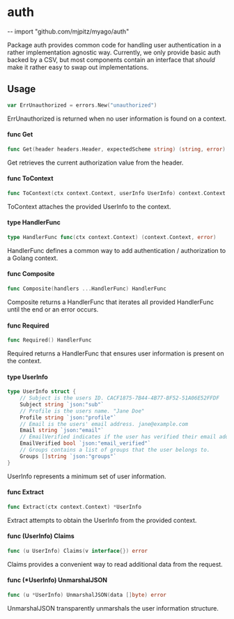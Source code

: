 # auth
--
    import "github.com/mjpitz/myago/auth"

Package auth provides common code for handling user authentication in a rather
implementation agnostic way. Currently, we only provide basic auth backed by a
CSV, but most components contain an interface that _should_ make it rather easy
to swap out implementations.

## Usage

```go
var ErrUnauthorized = errors.New("unauthorized")
```
ErrUnauthorized is returned when no user information is found on a context.

#### func  Get

```go
func Get(header headers.Header, expectedScheme string) (string, error)
```
Get retrieves the current authorization value from the header.

#### func  ToContext

```go
func ToContext(ctx context.Context, userInfo UserInfo) context.Context
```
ToContext attaches the provided UserInfo to the context.

#### type HandlerFunc

```go
type HandlerFunc func(ctx context.Context) (context.Context, error)
```

HandlerFunc defines a common way to add authentication / authorization to a
Golang context.

#### func  Composite

```go
func Composite(handlers ...HandlerFunc) HandlerFunc
```
Composite returns a HandlerFunc that iterates all provided HandlerFunc until the
end or an error occurs.

#### func  Required

```go
func Required() HandlerFunc
```
Required returns a HandlerFunc that ensures user information is present on the
context.

#### type UserInfo

```go
type UserInfo struct {
	// Subject is the users ID. CACF1875-7B44-4B77-BF52-51A06E52FFDF
	Subject string `json:"sub"`
	// Profile is the users name. "Jane Doe"
	Profile string `json:"profile"`
	// Email is the users' email address. jane@example.com
	Email string `json:"email"`
	// EmailVerified indicates if the user has verified their email address.
	EmailVerified bool `json:"email_verified"`
	// Groups contains a list of groups that the user belongs to.
	Groups []string `json:"groups"`
}
```

UserInfo represents a minimum set of user information.

#### func  Extract

```go
func Extract(ctx context.Context) *UserInfo
```
Extract attempts to obtain the UserInfo from the provided context.

#### func (UserInfo) Claims

```go
func (u UserInfo) Claims(v interface{}) error
```
Claims provides a convenient way to read additional data from the request.

#### func (*UserInfo) UnmarshalJSON

```go
func (u *UserInfo) UnmarshalJSON(data []byte) error
```
UnmarshalJSON transparently unmarshals the user information structure.
